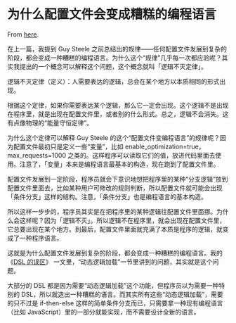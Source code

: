 # 为什么配置文件会变成糟糕的编程语言

From [here](https://yinwang1.substack.com/p/224).

在上一篇，我提到 Guy Steele 之前总结出的规律——任何配置文件发展到复杂的阶段，都会变成一种糟糕的编程语言。为什么这个“规律”几乎每一次都应验呢？其实我提出的一个概念可以解释这个问题，这个概念就叫「逻辑不灭定律」。

逻辑不灭定律（定义）：人需要表达的逻辑，总会在某个地方以本质相同的形式出现。

根据这个定律，如果你需要表达某个逻辑，那么它一定会出现。这个逻辑不是出现在程序里，就是出现在配置文件里，或者别的什么形式。总之，逻辑不会消失。这有点像物理的“能量守恒定律”。

为什么这个定律可以解释 Guy Steele 的这个“配置文件变编程语言”的规律呢？因为配置文件最初只是定义一些“变量”，比如 enable_optimization=true，max_requests=1000 之类的。这样程序可以读取它们的值，放进代码里面去使用。注意了，「变量」本来是编程语言最基本的构造，现在跑到了配置文件里。

配置文件发展到一定阶段，程序员就会下意识地想把程序里的某种“分支逻辑”放到配置文件里面去，比如某种用户可修改的规则判断，所以配置文件就可能会出现「条件分支」这样的结构。注意，「条件分支」也是编程语言的基本构造。

所以这样一步步的，程序员其实是在把程序里的某种逻辑往配置文件里面挪。为什么会这样呢？因为「逻辑不灭」。所以逻辑不在程序里，就会出现在配置文件里，它总要出现在某个地方。到最后，配置文件里面就充满了本质是程序的逻辑，就变成了一种程序语言。

<span>这就是为什么配置文件发展到复杂的阶段，都会变成一种糟糕的编程语言。我的《</span>[DSL 的误区](http://www.yinwang.org/blog-cn/2017/05/25/dsl)<span>》 一文里，“动态逻辑加载”一节里讲到的问题，其实就是这个问题。</span>

大部分的 DSL 都是因为需要“动态逻辑加载”这个功能，但程序员以为需要一种特别的 DSL，所以就造出一种糟糕的语言。而其实所有这些“动态逻辑加载”，需要的只不过是 if-then-else 这样的简单条件分支而已，只需要拿一种现有编程语言（比如 JavaScript）里的一部分就能实现，而不需要设计全新的语言。
